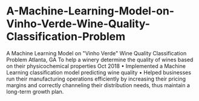 # A-Machine-Learning-Model-on-Vinho-Verde-Wine-Quality-Classification-Problem
A Machine Learning Model on "Vinho Verde" Wine Quality Classification Problem Atlanta, GA To help a winery determine the quality of wines based on their physicochemical properties Oct 2018 • Implemented a Machine Learning classification model predicting wine quality • Helped businesses run their manufacturing operations efficiently by increasing their pricing margins and correctly channeling their distribution needs, thus maintain a long-term growth plan.
